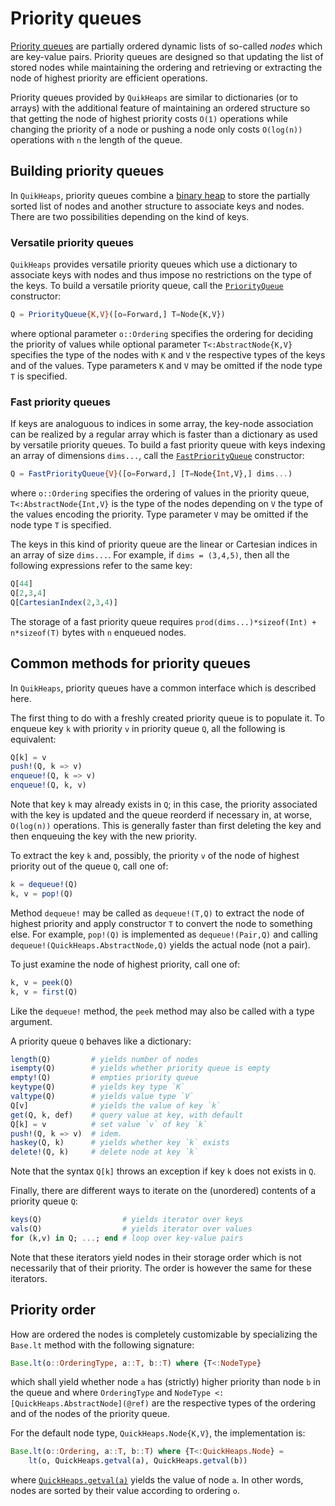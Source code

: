 # Priority queues

[Priority queues](https://en.wikipedia.org/wiki/Priority_queue) are partially
ordered dynamic lists of so-called *nodes* which are key-value pairs. Priority
queues are designed so that updating the list of stored nodes while maintaining
the ordering and retrieving or extracting the node of highest priority are
efficient operations.

Priority queues provided by `QuikHeaps` are similar to dictionaries (or to
arrays) with the additional feature of maintaining an ordered structure so that
getting the node of highest priority costs `O(1)` operations while changing the
priority of a node or pushing a node only costs `O(log(n))` operations with `n`
the length of the queue.


## Building priority queues

In `QuikHeaps`, priority queues combine a [binary heap](binaryheaps.html) to
store the partially sorted list of nodes and another structure to associate
keys and nodes. There are two possibilities depending on the kind of keys.

### Versatile priority queues

`QuikHeaps` provides versatile priority queues which use a dictionary to
associate keys with nodes and thus impose no restrictions on the type of the
keys. To build a versatile priority queue, call the [`PriorityQueue`](@ref)
constructor:

```julia
Q = PriorityQueue{K,V}([o=Forward,] T=Node{K,V})
```

where optional parameter `o::Ordering` specifies the ordering for deciding the
priority of values while optional parameter `T<:AbstractNode{K,V}` specifies
the type of the nodes with `K` and `V` the respective types of the keys and of
the values. Type parameters `K` and `V` may be omitted if the node type `T` is
specified.


### Fast priority queues

If keys are analoguous to indices in some array, the key-node association can
be realized by a regular array which is faster than a dictionary as used by
versatile priority queues. To build a fast priority queue with keys indexing an
array of dimensions `dims...`, call the [`FastPriorityQueue`](@ref)
constructor:

```julia
Q = FastPriorityQueue{V}([o=Forward,] [T=Node{Int,V},] dims...)
```

where `o::Ordering` specifies the ordering of values in the priority queue,
`T<:AbstractNode{Int,V}` is the type of the nodes depending on `V` the type of
the values encoding the priority. Type parameter `V` may be omitted if the node
type `T` is specified.

The keys in this kind of priority queue are the linear or Cartesian indices in
an array of size `dims...`. For example, if `dims = (3,4,5)`, then all the
following expressions refer to the same key:

```julia
Q[44]
Q[2,3,4]
Q[CartesianIndex(2,3,4)]
```

The storage of a fast priority queue requires `prod(dims...)*sizeof(Int) +
n*sizeof(T)` bytes with `n` enqueued nodes.


## Common methods for priority queues

In `QuikHeaps`, priority queues have a common interface which is described
here.

The first thing to do with a freshly created priority queue is to populate it.
To enqueue key `k` with priority `v` in priority queue `Q`, all the following
is equivalent:

```julia
Q[k] = v
push!(Q, k => v)
enqueue!(Q, k => v)
enqueue!(Q, k, v)
```

Note that key `k` may already exists in `Q`; in this case, the priority
associated with the key is updated and the queue reorderd if necessary in, at
worse, `O(log(n))` operations. This is generally faster than first deleting the
key and then enqueuing the key with the new priority.

To extract the key `k` and, possibly, the priority `v` of the node of highest
priority out of the queue `Q`, call one of:

```julia
k = dequeue!(Q)
k, v = pop!(Q)
```

Method `dequeue!` may be called as `dequeue!(T,Q)` to extract the node of
highest priority and apply constructor `T` to convert the node to something
else. For example, `pop!(Q)` is implemented as `dequeue!(Pair,Q)` and calling
`dequeue!(QuickHeaps.AbstractNode,Q)` yields the actual node (not a pair).

To just examine the node of highest priority, call one of:

```julia
k, v = peek(Q)
k, v = first(Q)
```

Like the `dequeue!` method, the `peek` method may also be called with a type
argument.

A priority queue `Q` behaves like a dictionary:

```julia
length(Q)         # yields number of nodes
isempty(Q)        # yields whether priority queue is empty
empty!(Q)         # empties priority queue
keytype(Q)        # yields key type `K`
valtype(Q)        # yields value type `V`
Q[v]              # yields the value of key `k`
get(Q, k, def)    # query value at key, with default
Q[k] = v          # set value `v` of key `k`
push!(Q, k => v)  # idem.
haskey(Q, k)      # yields whether key `k` exists
delete!(Q, k)     # delete node at key `k`
```

Note that the syntax `Q[k]` throws an exception if key `k` does not exists in
`Q`.

Finally, there are different ways to iterate on the (unordered) contents of a
priority queue `Q`:

```julia
keys(Q)                  # yields iterator over keys
vals(Q)                  # yields iterator over values
for (k,v) in Q; ...; end # loop over key-value pairs
```

Note that these iterators yield nodes in their storage order which is not
necessarily that of their priority. The order is however the same for these
iterators.


## Priority order

How are ordered the nodes is completely customizable by specializing the
`Base.lt` method with the following signature:

```julia
Base.lt(o::OrderingType, a::T, b::T) where {T<:NodeType}
```

which shall yield whether node `a` has (strictly) higher priority than node `b`
in the queue and where `OrderingType` and `NodeType <:
[QuickHeaps.AbstractNode](@ref)` are the respective types of the ordering and
of the nodes of the priority queue.

For the default node type, `QuickHeaps.Node{K,V}`, the implementation is:

```julia
Base.lt(o::Ordering, a::T, b::T) where {T<:QuickHeaps.Node} =
    lt(o, QuickHeaps.getval(a), QuickHeaps.getval(b))
```
where [`QuickHeaps.getval(a)`](@ref) yields the value of node `a`.
In other words, nodes are sorted by their value according to ordering `o`.

